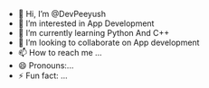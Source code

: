 - 👋 Hi, I’m @DevPeeyush
- 👀 I’m interested in App Development
- 🌱 I’m currently learning Python And C++
- 💞️ I’m looking to collaborate on App development 
- 📫 How to reach me ...
- 😄 Pronouns:...
- ⚡ Fun fact: ...

<!---
DevPeeyush/DevPeeyush is a ✨ special ✨ repository because its `README.md` (this file) appears on your GitHub profile.
You can click the Preview link to take a look at your changes.
--->
